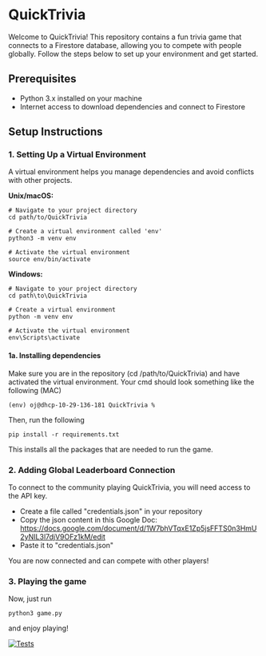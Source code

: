 # QuickTrivia

Welcome to QuickTrivia! This repository contains a fun trivia game that connects to a Firestore database, allowing you to compete with people globally. Follow the steps below to set up your environment and get started.

## Prerequisites

- Python 3.x installed on your machine
- Internet access to download dependencies and connect to Firestore

## Setup Instructions

### 1. Setting Up a Virtual Environment

A virtual environment helps you manage dependencies and avoid conflicts with other projects.

**Unix/macOS:**

```
# Navigate to your project directory
cd path/to/QuickTrivia

# Create a virtual environment called 'env' 
python3 -m venv env

# Activate the virtual environment
source env/bin/activate
```

**Windows:**
```
# Navigate to your project directory
cd path\to\QuickTrivia

# Create a virtual environment
python -m venv env

# Activate the virtual environment
env\Scripts\activate
```
#### 1a. Installing dependencies
Make sure you are in the repository (cd /path/to/QuickTrivia) and have activated the virtual environment. Your cmd should look something like the following (MAC)
```
(env) oj@dhcp-10-29-136-181 QuickTrivia %
```

Then, run the following
```
pip install -r requirements.txt
```

This installs all the packages that are needed to run the game.

### 2. Adding Global Leaderboard Connection
To connect to the community playing QuickTrivia, you will need access to the API key.

- Create a file called "credentials.json" in your repository
- Copy the json content in this Google Doc: https://docs.google.com/document/d/1W7bhVTqxE1Zp5jsFFTS0n3HmU2yNIL3l7djV9OFz1kM/edit
- Paste it to "credentials.json"

You are now connected and can compete with other players!

### 3. Playing the game
Now, just run
```
python3 game.py
```
and enjoy playing!


[![Tests](https://github.com/kaleb-asfaw/QuickTrivia/actions/workflows/testunits.yaml/badge.svg)](https://github.com/kaleb-asfaw/QuickTrivia/actions/workflows/testunits.yaml)
